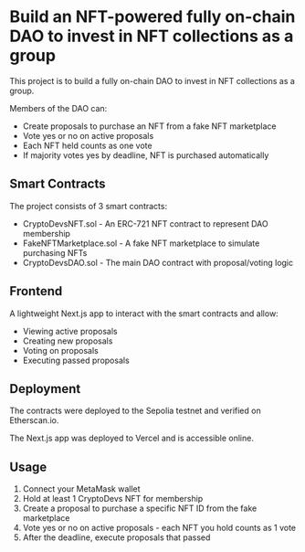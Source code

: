 # Build an NFT-powered fully on-chain DAO to invest in NFT collections as a group

This project is to build a fully on-chain DAO to invest in NFT collections as a group.

Members of the DAO can:

- Create proposals to purchase an NFT from a fake NFT marketplace
- Vote yes or no on active proposals
- Each NFT held counts as one vote
- If majority votes yes by deadline, NFT is purchased automatically

## Smart Contracts
The project consists of 3 smart contracts:

- CryptoDevsNFT.sol - An ERC-721 NFT contract to represent DAO membership
- FakeNFTMarketplace.sol - A fake NFT marketplace to simulate purchasing NFTs
- CryptoDevsDAO.sol - The main DAO contract with proposal/voting logic

## Frontend
A lightweight Next.js app to interact with the smart contracts and allow:

- Viewing active proposals
- Creating new proposals
- Voting on proposals
- Executing passed proposals

## Deployment
The contracts were deployed to the Sepolia testnet and verified on Etherscan.io.

The Next.js app was deployed to Vercel and is accessible online.

## Usage
1. Connect your MetaMask wallet
2. Hold at least 1 CryptoDevs NFT for membership
3. Create a proposal to purchase a specific NFT ID from the fake marketplace
4. Vote yes or no on active proposals - each NFT you hold counts as 1 vote
5. After the deadline, execute proposals that passed
